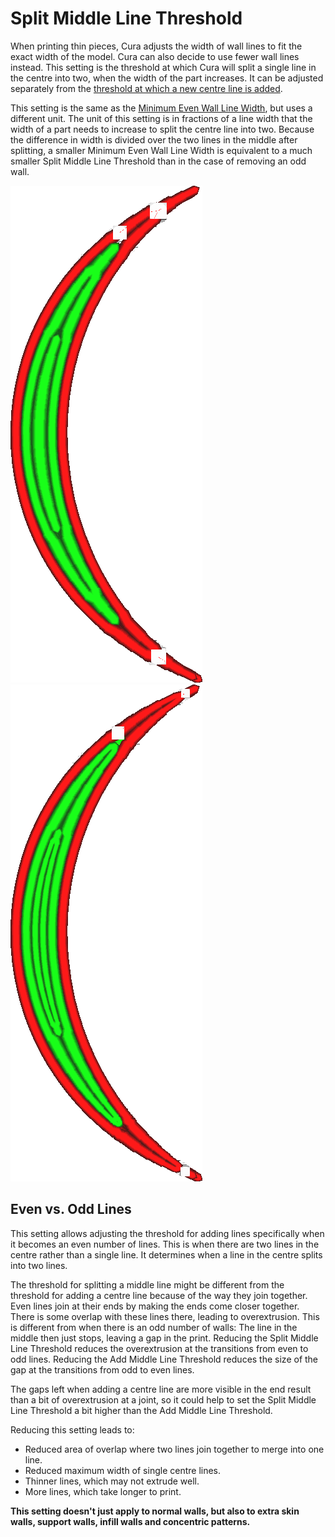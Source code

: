 Split Middle Line Threshold
====
When printing thin pieces, Cura adjusts the width of wall lines to fit the exact width of the model. Cura can also decide to use fewer wall lines instead. This setting is the threshold at which Cura will split a single line in the centre into two, when the width of the part increases. It can be adjusted separately from the [threshold at which a new centre line is added](wall_add_middle_threshold.md).

This setting is the same as the [Minimum Even Wall Line Width](min_even_wall_line_width.md), but uses a different unit. The unit of this setting is in fractions of a line width that the width of a part needs to increase to split the centre line into two. Because the difference in width is divided over the two lines in the middle after splitting, a smaller Minimum Even Wall Line Width is equivalent to a much smaller Split Middle Line Threshold than in the case of removing an odd wall.

<!--screenshot {
"image_path": "min_wall_line_width_0_34.png",
"models": [{"script": "moon_sickle.scad"}],
"camera_position": [0, 0, 63],
"settings": {
	"min_wall_line_width": 0.34,
	"wall_line_count": 3,
	"wall_transition_angle": 20
},
"layer": 14,
"colours": 32
}-->
<!--screenshot {
"image_path": "min_wall_line_width_even_0_1.png",
"models": [{"script": "moon_sickle.scad"}],
"camera_position": [0, 0, 63],
"settings": {
	"min_even_wall_line_width": 0.1,
	"min_wall_line_width": 0.34,
	"wall_line_count": 3,
	"wall_transition_angle": 20
},
"layer": 14,
"colours": 32
}-->
![The centre line is made wider to fit](images/min_wall_line_width_0_34.png)
![Reducing this setting, it uses two lines instead](images/min_wall_line_width_even_0_1.png)

Even vs. Odd Lines
----
This setting allows adjusting the threshold for adding lines specifically when it becomes an even number of lines. This is when there are two lines in the centre rather than a single line. It determines when a line in the centre splits into two lines.

The threshold for splitting a middle line might be different from the threshold for adding a centre line because of the way they join together. Even lines join at their ends by making the ends come closer together. There is some overlap with these lines there, leading to overextrusion. This is different from when there is an odd number of walls: The line in the middle then just stops, leaving a gap in the print. Reducing the Split Middle Line Threshold reduces the overextrusion at the transitions from even to odd lines. Reducing the Add Middle Line Threshold reduces the size of the gap at the transitions from odd to even lines.

The gaps left when adding a centre line are more visible in the end result than a bit of overextrusion at a joint, so it could help to set the Split Middle Line Threshold a bit higher than the Add Middle Line Threshold.

Reducing this setting leads to:
* Reduced area of overlap where two lines join together to merge into one line.
* Reduced maximum width of single centre lines.
* Thinner lines, which may not extrude well.
* More lines, which take longer to print.

**This setting doesn't just apply to normal walls, but also to extra skin walls, support walls, infill walls and concentric patterns.**